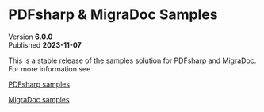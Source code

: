 ﻿# PDFsharp & MigraDoc Samples

Version **6.0.0**  
Published **2023-11-07**

This is a stable release of the samples solution for PDFsharp and MigraDoc.
For more information see

[PDFsharp samples](https://docs.pdfsharp.net/PDFsharp/Samples/About.html)

[MigraDoc samples](https://docs.pdfsharp.net/MigraDoc/Samples/About.html)
 